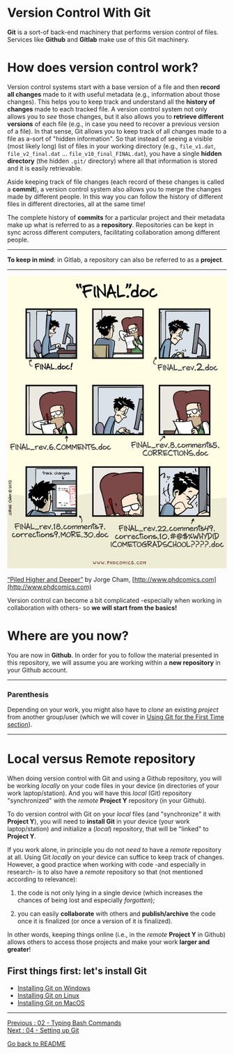 # Version Control With Git

**Git** is a sort-of back-end machinery that performs version control of files. Services like **Github** and **Gitlab** make use of this Git machinery.

# How does version control work?

Version control systems start with a base version of a file and then **record all changes** made to it with useful metadata (e.g., information about those changes). This helps you to keep track and understand all the **history of changes** made to each tracked file. A version control system not only allows you to *see* those changes, but it also allows you to **retrieve different versions** of each file (e.g., in case you need to recover a previous version of a file). In that sense, Git allows you to keep track of all changes made to a file as a-sort of "hidden information". So that instead of seeing a visible (most likely long) list of files in your working directory (e.g., `file_v1.dat`, `file_v2_final.dat` ... `file_v10_final_FINAL.dat`), you have a single **hidden directory** (the hidden `.git/` directory) where all that information is stored and it is easily retrievable. 

Aside keeping track of file changes (each record of these changes is called a **commit**), a version control system also allows you to merge the changes made by different people. In this way you can follow the history of different files in different directories, all at the same time! 

The complete history of **commits** for a particular project and their metadata make up what is referred to as a **repository**. Repositories can be kept in sync across different computers, facilitating collaboration among different people. 

___________________
**To keep in mind**: in Gitlab, a repository can also be referred to as a **project**.
___________________

![phd101212s](uploads/ffe2570f8caf6fae8955deb353a0dc0c/phd101212s.gif)

[“Piled Higher and Deeper”](http://phdcomics.com/comics/archive.php?comicid=1531) by Jorge Cham, [http://www.phdcomics.com](http://www.phdcomics.com)

Version control can become a bit complicated -especially when working in collaboration with others- so **we will start from the basics!**

# Where are you now?

You are now in **Github**. In order for you to follow the material presented in this repository, we will assume you are working within a **new repository** in your Github account.

_____________________________________________________________
### Parenthesis

Depending on your work, you might also have to *clone* an existing *project* from another group/user (which we will cover in [Using Git for the First Time section](Using-Git-for-the-First-Time)).
____________________________________________________________

# Local versus Remote repository

When doing version control with Git and using a Github repository,  you will be working *locally* on your code files in your device (in directories of your work laptop/station). And you will have this *local* (Git) repository "synchronized" with the *remote* **Project Y** repository (in your Github).

To do version control with Git on your *local* files (and "synchronize" it with **Project Y**), you will need to **install Git** in your device (your work laptop/station) and initialize a (*local*) repository, that will be "linked" to **Project Y**.

If you work alone, in principle you do not *need to* have a *remote* repository at all. Using Git *locally* on your device can suffice to keep track of changes. However, a good practice when working with code -and especially in research- is to also have a *remote* repository so that (not mentioned according to relevance):

1) the code is not only lying in a single device (which increases the chances of being lost and especially *forgotten*); 

2) you can easily **collaborate** with others and **publish/archive** the code once it is finalized (or once a version of it is finalized).

In other words, keeping things online (i.e., in the *remote* **Project Y** in Github) allows others to access those projects and make your work **larger and greater**!


## First things first: let's install Git

* [Installing Git on Windows](Install-Git-on-Windows)
* [Installing Git on Linux](Install-Git-on-Linux)
* [Installing Git on MacOS](Install-Git-on-MacOS)


________________________

[Previous : 02 - Typing Bash Commands](https://github.com/HeatherAn/recommended-coding-practices/blob/main/02-Typing-Bash-Commands.md)  
[Next : 04 - Setting up Git](https://github.com/HeatherAn/recommended-coding-practices/blob/main/04-Setting-Up-Git.md)

[Go back to README](https://github.com/HeatherAn/recommended-coding-practices#readme)